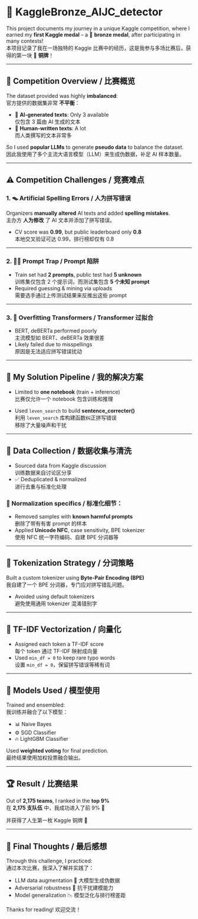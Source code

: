 # 🥉 KaggleBronze_AIJC_detector

This project documents my journey in a unique Kaggle competition, where I earned my **first Kaggle medal** – a 🥉 **bronze medal**, after participating in many contests!  
本项目记录了我在一场独特的 Kaggle 比赛中的经历，这是我参与多场比赛后，获得的第一块 🥉 **铜牌**！

---

## 📘 Competition Overview / 比赛概览

The dataset provided was highly **imbalanced**:  
官方提供的数据集非常 **不平衡**：

- 🧠 **AI-generated texts**: Only 3 available  
  仅包含 3 篇由 AI 生成的文本  
- 👥 **Human-written texts**: A lot  
  而人类撰写的文本非常多

So I used **popular LLMs** to generate **pseudo data** to balance the dataset.  
因此我使用了多个主流大语言模型（LLM）来生成伪数据，补足 AI 样本数量。

---

## ⚠️ Competition Challenges / 竞赛难点

### 1. 🪤 Artificial Spelling Errors / 人为拼写错误

Organizers **manually altered** AI texts and added **spelling mistakes**.  
主办方 **人为修改** 了 AI 文本并添加了拼写错误。

- CV score was **0.99**, but public leaderboard only **0.8**  
  本地交叉验证可达 0.99，排行榜却仅有 0.8

---

### 2. 🕵️‍♂️ Prompt Trap / Prompt 陷阱

- Train set had **2 prompts**, public test had **5 unknown**  
  训练集仅包含 2 个提示词，而测试集包含 **5 个未知 prompt**
- Required guessing & mining via uploads  
  需要选手通过上传测试结果来反推出这些 prompt

---

### 3. 🧠 Overfitting Transformers / Transformer 过拟合

- BERT, deBERTa performed poorly  
  主流模型如 BERT、deBERTa 效果很差
- Likely failed due to misspellings  
  原因是无法适应拼写错误扰动

---

## 🔧 My Solution Pipeline / 我的解决方案

- Limited to **one notebook** (train + inference)  
  比赛仅允许一个 notebook 包含训练和推理

- Used `leven_search` to build **sentence_correcter()**  
  利用 `leven_search` 库构建函数纠正拼写错误  
  移除了大量噪声和干扰

---

## 🧪 Data Collection / 数据收集与清洗

- Sourced data from Kaggle discussion  
  训练数据来自讨论区分享  
- ✅ Deduplicated & normalized  
  进行去重与标准化处理

### 🧼 Normalization specifics / 标准化细节：

- Removed samples with **known harmful prompts**  
  删除了带有有害 prompt 的样本
- Applied **Unicode NFC**, case sensitivity, BPE tokenizer  
  使用 NFC 统一字符编码、自建 BPE 分词器等

---

## 🧠 Tokenization Strategy / 分词策略

Built a custom tokenizer using **Byte-Pair Encoding (BPE)**  
我自建了一个 BPE 分词器，专门应对拼写错乱问题。

- Avoided using default tokenizers  
  避免使用通用 tokenizer 混淆错别字

---

## 🔢 TF-IDF Vectorization / 向量化

- Assigned each token a TF-IDF score  
  每个 token 通过 TF-IDF 映射成向量  
- Used `min_df = 0` to keep rare typo words  
  设置 `min_df = 0`，保留拼写错误等稀有词

---

## 🤖 Models Used / 模型使用

Trained and ensembled:  
我训练并融合了以下模型：

- 📊 Naive Bayes
- ⚙️ SGD Classifier
- 🔥 LightGBM Classifier

Used **weighted voting** for final prediction.  
最终结果使用加权投票融合输出。

---

## 🏆 Result / 比赛结果

Out of **2,175 teams**, I ranked in the **top 9%**  
在 **2,175 支队伍** 中，我成功进入了前 9% 🥳

并获得了人生第一枚 Kaggle 铜牌 🥉

---

## 🙏 Final Thoughts / 最后感想

Through this challenge, I practiced:  
通过本次比赛，我深入了解并实践了：

- LLM data augmentation 🤖 大模型生成伪数据
- Adversarial robustness 🧨 抗干扰建模能力
- Model generalization 📉 模型泛化与排行榜差距

Thanks for reading! 欢迎交流！
